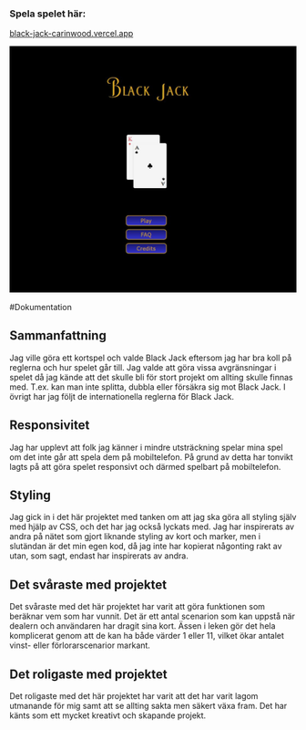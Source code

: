 ### Spela spelet här: 

[black-jack-carinwood.vercel.app](http://black-jack-carinwood.vercel.app)

<img src="./src/assets/img/frontpage.JPG" width="600" />

#Dokumentation

## Sammanfattning

Jag ville göra ett kortspel och valde Black Jack eftersom jag har bra koll på reglerna och hur spelet går till. Jag valde att göra vissa avgränsningar i spelet då jag kände att det skulle bli för stort projekt om allting skulle finnas med. T.ex. kan man inte splitta, dubbla eller försäkra sig mot Black Jack. I övrigt har jag följt de internationella reglerna för Black Jack.

## Responsivitet

Jag har upplevt att folk jag känner i mindre utsträckning spelar mina spel om det inte går att spela dem på mobiltelefon. På grund av detta har tonvikt lagts på att göra spelet responsivt och därmed spelbart på mobiltelefon.

## Styling

Jag gick in i det här projektet med tanken om att jag ska göra all styling själv med hjälp av CSS, och det har jag också lyckats med. Jag har inspirerats av andra på nätet som gjort liknande styling av kort och marker, men i slutändan är det min egen kod, då jag inte har kopierat någonting rakt av utan, som sagt, endast har inspirerats av andra.

## Det svåraste med projektet

Det svåraste med det här projektet har varit att göra funktionen som beräknar vem som har vunnit. Det är ett antal scenarion som kan uppstå när dealern och användaren har dragit sina kort. Ässen i leken gör det hela komplicerat genom att de kan ha både värder 1 eller 11, vilket ökar antalet vinst- eller förlorarscenarior markant.

## Det roligaste med projektet

Det roligaste med det här projektet har varit att det har varit lagom utmanande för mig samt att se allting sakta men säkert växa fram. Det har känts som ett mycket kreativt och skapande projekt.